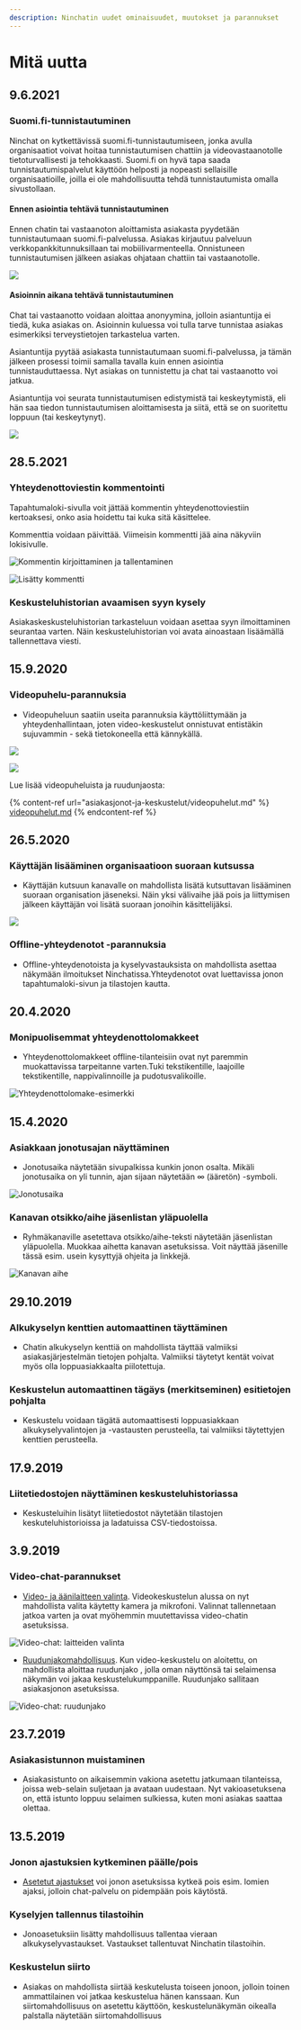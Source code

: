 ```yaml
---
description: Ninchatin uudet ominaisuudet, muutokset ja parannukset
---
```


# Mitä uutta

## 9.6.2021

### Suomi.fi-tunnistautuminen

Ninchat on kytkettävissä suomi.fi-tunnistautumiseen, jonka avulla organisaatiot voivat hoitaa tunnistautumisen chattiin ja videovastaanotolle tietoturvallisesti ja tehokkaasti. Suomi.fi on hyvä tapa saada tunnistautumispalvelut käyttöön helposti ja nopeasti sellaisille organisaatioille, joilla ei ole mahdollisuutta tehdä tunnistautumista omalla sivustollaan.

#### Ennen asiointia tehtävä tunnistautuminen

Ennen chatin tai vastaanoton aloittamista asiakasta pyydetään tunnistautumaan suomi.fi-palvelussa. Asiakas kirjautuu palveluun verkkopankkitunnuksillaan tai mobiilivarmenteella. Onnistuneen tunnistautumisen jälkeen asiakas ohjataan chattiin tai vastaanotolle.

![](.gitbook/assets/tunnistautuminen-ennen-asiointia-final.jpg)

#### Asioinnin aikana tehtävä tunnistautuminen

Chat tai vastaanotto voidaan aloittaa anonyymina, jolloin asiantuntija ei tiedä, kuka asiakas on. Asioinnin kuluessa voi tulla tarve tunnistaa asiakas esimerkiksi terveystietojen tarkastelua varten.

Asiantuntija pyytää asiakasta tunnistautumaan suomi.fi-palvelussa, ja tämän jälkeen prosessi toimii samalla tavalla kuin ennen asiointia tunnistauduttaessa. Nyt asiakas on tunnistettu ja chat tai vastaanotto voi jatkua.

Asiantuntija voi seurata tunnistautumisen edistymistä tai keskeytymistä, eli hän saa tiedon tunnistautumisen aloittamisesta ja siitä, että se on suoritettu loppuun (tai keskeytynyt).

![](.gitbook/assets/tunnistautuminen-asioinnin-aikana-final.jpg)

## 28.5.2021

### Yhteydenottoviestin kommentointi

Tapahtumaloki-sivulla voit jättää kommentin yhteydenottoviestiin kertoaksesi, onko asia hoidettu tai kuka sitä käsittelee.

Kommenttia voidaan päivittää. Viimeisin kommentti jää aina näkyviin lokisivulle.

![Kommentin kirjoittaminen ja tallentaminen](.gitbook/assets/yhtotto\_kommentointi1.png)

![Lisätty kommentti](.gitbook/assets/yhtotto\_kommentointi2.png)

### Keskusteluhistorian avaamisen syyn kysely

Asiakaskeskusteluhistorian tarkasteluun voidaan asettaa syyn ilmoittaminen seurantaa varten. Näin keskusteluhistorian voi avata ainoastaan lisäämällä tallennettava viesti.

## 15.9.2020

### Videopuhelu-parannuksia

* Videopuheluun saatiin useita parannuksia käyttöliittymään ja yhteydenhallintaan, joten video-keskustelut onnistuvat entistäkin sujuvammin - sekä tietokoneella että kännykällä.

![](.gitbook/assets/videocall-call.jpg)

![](.gitbook/assets/videocall-customer-screens.jpg)

Lue lisää videopuheluista ja ruudunjaosta:

{% content-ref url="asiakasjonot-ja-keskustelut/videopuhelut.md" %}
[videopuhelut.md](asiakasjonot-ja-keskustelut/videopuhelut.md)
{% endcontent-ref %}

## 26.5.2020

### Käyttäjän lisääminen organisaatioon suoraan kutsussa

* Käyttäjän kutsuun kanavalle on mahdollista lisätä kutsuttavan lisääminen suoraan organisation jäseneksi. Näin yksi välivaihe jää pois ja liittymisen jälkeen käyttäjän voi lisätä suoraan jonoihin käsittelijäksi.

![](.gitbook/assets/invite-people-fi.png)

### Offline-yhteydenotot -parannuksia

* Offline-yhteydenotoista ja kyselyvastauksista on mahdollista asettaa näkymään ilmoitukset Ninchatissa.Yhteydenotot ovat luettavissa jonon tapahtumaloki-sivun ja tilastojen kautta.

## 20.4.2020

### Monipuolisemmat yhteydenottolomakkeet

* Yhteydenottolomakkeet offline-tilanteisiin ovat nyt paremmin muokattavissa tarpeitanne varten.Tuki tekstikentille, laajoille tekstikentille, nappivalinnoille ja pudotusvalikoille.

![Yhteydenottolomake-esimerkki](.gitbook/assets/registered-asiakas.PNG)

## 15.4.2020

### Asiakkaan jonotusajan näyttäminen&#x20;

* Jonotusaika näytetään sivupalkissa kunkin jonon osalta. Mikäli jonotusaika on yli tunnin, ajan sijaan näytetään ∞ (ääretön) -symboli.

![Jonotusaika](.gitbook/assets/queueing-time.png)

### Kanavan otsikko/aihe jäsenlistan yläpuolella

* Ryhmäkanaville asetettava otsikko/aihe-teksti näytetään jäsenlistan yläpuolella. Muokkaa aihetta kanavan asetuksissa. Voit näyttää jäsenille tässä esim. usein kysyttyjä ohjeita ja linkkejä.

![Kanavan aihe](.gitbook/assets/channel-topic-example.PNG)

## 29.10.2019

### Alkukyselyn kenttien automaattinen täyttäminen&#x20;

* Chatin alkukyselyn kenttiä on mahdollista täyttää valmiiksi asiakasjärjestelmän tietojen pohjalta. Valmiiksi täytetyt kentät voivat myös olla loppuasiakkaalta piilotettuja.

### Keskustelun automaattinen tägäys (merkitseminen) esitietojen pohjalta&#x20;

* Keskustelu voidaan tägätä automaattisesti loppuasiakkaan alkukyselyvalintojen ja -vastausten perusteella, tai valmiiksi täytettyjen kenttien perusteella.

## 17.9.2019

### Liitetiedostojen näyttäminen keskusteluhistoriassa

* Keskusteluihin lisätyt liitetiedostot näytetään tilastojen keskuteluhistorioissa ja ladatuissa CSV-tiedostoissa.

## 3.9.2019

### Video-chat-parannukset

* [Video- ja äänilaitteen valinta](https://support.ninchat.com/ninchat-support/asiakasjonot-ja-keskustelut#videopuhelut). Videokeskustelun alussa on nyt mahdollista valita käytetty kamera ja mikrofoni. Valinnat tallennetaan jatkoa varten ja ovat myöhemmin muutettavissa video-chatin asetuksissa.

![Video-chat: laitteiden valinta](.gitbook/assets/video-settings.jpg)

* [Ruudunjakomahdollisuus](https://support.ninchat.com/ninchat-support/asiakasjonot-ja-keskustelut#videopuhelut). Kun video-keskustelu on aloitettu, on mahdollista aloittaa ruudunjako , jolla oman näyttönsä tai selaimensa näkymän voi jakaa keskustelukumppanille. Ruudunjako sallitaan asiakasjonon asetuksissa.

![Video-chat: ruudunjako](.gitbook/assets/video-screenshare.jpg)

## 23.7.2019

### Asiakasistunnon muistaminen

* Asiakasistunto on aikaisemmin vakiona asetettu jatkumaan tilanteissa, joissa web-selain suljetaan ja avataan uudestaan. Nyt vakioasetuksena on, että istunto loppuu selaimen sulkiessa, kuten moni asiakas saattaa olettaa.

## 13.5.2019

### Jonon ajastuksien kytkeminen päälle/pois

* [Asetetut ajastukset](https://support.ninchat.com/ninchat-support/asiakasjonot-ja-keskustelut/jonon-ajastaminen) voi jonon asetuksissa kytkeä pois esim. lomien ajaksi, jolloin chat-palvelu on pidempään pois käytöstä.

### Kyselyjen tallennus tilastoihin

* Jonoasetuksiin lisätty mahdollisuus tallentaa vieraan alkukyselyvastaukset. Vastaukset tallentuvat Ninchatin tilastoihin.

### Keskustelun siirto

* Asiakas on mahdollista siirtää keskutelusta toiseen jonoon, jolloin toinen ammattilainen voi jatkaa keskustelua hänen kanssaan. Kun siirtomahdollisuus on asetettu käyttöön, keskustelunäkymän oikealla palstalla näytetään siirtomahdollisuus

##

